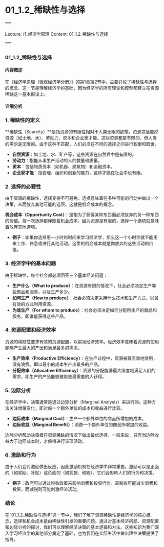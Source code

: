 # 01_1.2_稀缺性与选择

"""

Lecture: /1_经济学原理
Content: 01_1.2_稀缺性与选择

"""

### 01_1.2_稀缺性与选择

#### 内容概述

在《经济学原理（微观经济学分册）》的第1章第2节中，主要讨论了稀缺性与选择的概念。这一节是理解经济学的基础，因为经济学的所有理论和模型都建立在资源稀缺这一基本假设上。

#### 详细分析

### 1. 稀缺性的定义

**稀缺性（Scarcity）**是指资源的有限性相对于人类无限的欲望。资源包括自然资源（如土地、水）、劳动力、资本和企业家才能。这些资源都是有限的，但人类的需求是无限的。由于这种不匹配，人们必须在不同的选择之间进行权衡和取舍。

- **自然资源**：如土地、水、矿产等，这些资源在自然界中是有限的。
- **劳动力**：指能从事生产活动的人的数量和质量。
- **资本**：包括物质资本（如机器、建筑物）和金融资本。
- **企业家才能**：指管理、组织和创新的能力，这种才能在社会中也有限。

### 2. 选择的必要性

由于资源的稀缺性，选择变得不可避免。选择意味着在多种可能的行动中做出一个决策，从而放弃其他可能的选项。这就是机会成本的概念。

**机会成本（Opportunity Cost）**：是指为了获得某种东西而必须放弃的另一种东西的价值。每一次选择都伴随着机会成本，因为资源是有限的，选择一个选项就意味着放弃其他选项。

- **例子**：如果你选择用一小时的时间来学习经济学，那么这一个小时你就不能用来工作、休息或进行其他活动。这里的机会成本就是你放弃的这些活动的价值。

### 3. 经济学中的基本问题

由于稀缺性，每个社会都必须回答三个基本经济问题：

- **生产什么（What to produce）**：在资源有限的情况下，社会必须决定生产哪些商品和服务，以及生产多少。
- **如何生产（How to produce）**：社会必须决定采用什么技术和生产方式，以最有效的方式利用资源。
- **为谁生产（For whom to produce）**：社会必须决定如何分配所生产的商品和服务，即谁能获得这些产品。

### 4. 资源配置和经济效率

资源的稀缺性要求有效的资源配置，以实现经济效率。经济效率意味着资源的使用能够产生最大的产出和满足最多的需求。

- **生产效率（Productive Efficiency）**：在生产过程中，资源被最有效地使用，没有浪费。即以最小的成本生产出最多的产品。
- **分配效率（Allocative Efficiency）**：资源的分配能够最大限度地满足人们的需求，即生产的产品能够被那些最需要的人获得。

### 5. 边际分析

在经济学中，决策通常是通过边际分析（Marginal Analysis）来进行的。这种方法关注增量变化，即对每一个额外单位的成本和收益进行比较。

- **边际成本（Marginal Cost）**：生产一个额外单位的商品所增加的成本。
- **边际收益（Marginal Benefit）**：消费一个额外单位的商品所增加的收益。

边际分析帮助决策者在资源稀缺的情况下做出最优选择。一般来说，只有当边际收益大于边际成本时，才值得进行该项活动。

### 6. 激励和行为

由于人们会对激励做出反应，因此激励机制在经济学中非常重要。激励可以是正面的（如奖励、补贴）或负面的（如罚款、税收），它们会影响人们的行为和决策。

- **例子**：政府可以通过税收政策来影响消费和投资行为。高税收可能减少消费和投资，而减税则可能刺激经济活动。

### 结论

在“01_1.2_稀缺性与选择”这一节中，我们了解了资源稀缺性是经济学的核心概念，选择和机会成本是由稀缺性引发的重要问题。通过对基本经济问题、资源配置和边际分析的探讨，我们可以理解经济决策的基本逻辑和方法。这些知识为我们深入学习经济学的其他部分奠定了基础，也为我们在实际生活中做出理性决策提供了指导。
